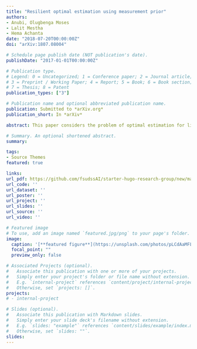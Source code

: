 ```yaml
---
title: "Resilient optimal estimation using measurement prior"
authors:
- Anubi, Olugbenga Moses
- Lalit Mestha
- Hema Achanta
date: "2018-07-20T00:00:00Z"
doi: "arXiv:1807.08004"

# Schedule page publish date (NOT publication's date).
publishDate: "2017-01-01T00:00:00Z"

# Publication type.
# Legend: 0 = Uncategorized; 1 = Conference paper; 2 = Journal article;
# 3 = Preprint / Working Paper; 4 = Report; 5 = Book; 6 = Book section;
# 7 = Thesis; 8 = Patent
publication_types: ["3"]

# Publication name and optional abbreviated publication name.
publication: Submitted to *arXiv.org*
publication_short: In *arXiv*

abstract: This paper considers the problem of optimal estimation for linear system with the measurement vector subject to arbitrary corruption by an adversarial agent. This problem is relevant to cyber-physical systems where, due to the tight coupling of physics, communication and computation, a malicious agent is able to exploit multiple inherent vulnerabilities in order to inject stealthy signals into the measurement process. These malicious signals are calculated to serve the attack objectives of causing false situation awareness and/or triggering a sequence of cascading effects leading to an ultimate system failure. We assume that the attacker can only compromise a portion, but not all, of the measurement channels simultaneously. However, once a channel is compromised, the attacker is free to modify the corresponding measurement arbitrarily. Consequently, the problem is formulated as a compressive sensing problem with additional prior-information model. The prior-information considered is a set inclusion constraint on the measurement vector. It is shown that if the prior set satisfies certain conditions, the resulting recovery error bound is much stronger. The approach is applied to the problem of resilient sate estimation of a power system. For this application, Gaussian Process is used to build a prior generative probabilistic regression model from historical data. The resulting Gaussian Process Regression model recursively maps energy market information to Gaussian distributions on the relevant system measurements. An optimization-based resilient state estimator is then developed using a re-weighted L1 minimization scheme. The developed algorithm is evaluated through a numerical simulation example of the IEEE 14-bus system mapped to the New York Independent System Operator (NYISO) grid data.

# Summary. An optional shortened abstract.
summary: 

tags:
- Source Themes
featured: true

links:
url_pdf: https://github.com/fsudssAI/starter-hugo-research-group/new/main/content/publication/rrsraa/rrsraa.pdf
url_code: ''
url_dataset: ''
url_poster: ''
url_project: ''
url_slides: ''
url_source: ''
url_video: ''

# Featured image
# To use, add an image named `featured.jpg/png` to your page's folder. 
image:
  caption: '[**featured figure**](https://unsplash.com/photos/pLCdAaMFLTE)'
  focal_point: ""
  preview_only: false

# Associated Projects (optional).
#   Associate this publication with one or more of your projects.
#   Simply enter your project's folder or file name without extension.
#   E.g. `internal-project` references `content/project/internal-project/index.md`.
#   Otherwise, set `projects: []`.
projects:
# - internal-project

# Slides (optional).
#   Associate this publication with Markdown slides.
#   Simply enter your slide deck's filename without extension.
#   E.g. `slides: "example"` references `content/slides/example/index.md`.
#   Otherwise, set `slides: ""`.
slides:
---
```


